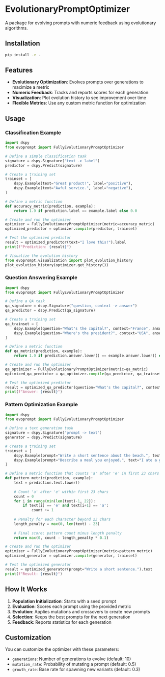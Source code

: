 # EvolutionaryPromptOptimizer

A package for evolving prompts with numeric feedback using evolutionary algorithms.

## Installation

```bash
pip install -e .
```

## Features

- **Evolutionary Optimization**: Evolves prompts over generations to maximize a metric
- **Numeric Feedback**: Tracks and reports scores for each generation
- **Visualization**: Plot evolution history to see improvement over time
- **Flexible Metrics**: Use any custom metric function for optimization

## Usage

### Classification Example

```python
import dspy
from evoprompt import FullyEvolutionaryPromptOptimizer

# Define a simple classification task
signature = dspy.Signature("text -> label")
predictor = dspy.Predict(signature)

# Create a training set
trainset = [
    dspy.Example(text="Great product!", label="positive"),
    dspy.Example(text="Awful service.", label="negative"),
]

# Define a metric function
def accuracy_metric(prediction, example):
    return 1.0 if prediction.label == example.label else 0.0

# Create and run the optimizer
optimizer = FullyEvolutionaryPromptOptimizer(metric=accuracy_metric)
optimized_predictor = optimizer.compile(predictor, trainset)

# Test the optimized predictor
result = optimized_predictor(text="I love this!").label
print(f"Prediction: {result}")

# Visualize the evolution history
from evoprompt.visualization import plot_evolution_history
plot_evolution_history(optimizer.get_history())
```

### Question Answering Example

```python
import dspy
from evoprompt import FullyEvolutionaryPromptOptimizer

# Define a QA task
qa_signature = dspy.Signature("question, context -> answer")
qa_predictor = dspy.Predict(qa_signature)

# Create a training set
qa_trainset = [
    dspy.Example(question="What's the capital?", context="France", answer="Paris"),
    dspy.Example(question="Where's the president?", context="USA", answer="Washington DC"),
]

# Define a metric function
def qa_metric(prediction, example):
    return 1.0 if prediction.answer.lower() == example.answer.lower() else 0.0

# Create and run the optimizer
qa_optimizer = FullyEvolutionaryPromptOptimizer(metric=qa_metric)
optimized_qa_predictor = qa_optimizer.compile(qa_predictor, qa_trainset)

# Test the optimized predictor
result = optimized_qa_predictor(question="What's the capital?", context="Brazil").answer
print(f"Answer: {result}")
```

### Pattern Optimization Example

```python
import dspy
from evoprompt import FullyEvolutionaryPromptOptimizer

# Define a text generation task
signature = dspy.Signature("prompt -> text")
generator = dspy.Predict(signature)

# Create a training set
trainset = [
    dspy.Example(prompt="Write a short sentence about the beach.", text="The beach was peaceful."),
    dspy.Example(prompt="Describe a meal you enjoyed.", text="I ate a great meal yesterday."),
]

# Define a metric function that counts 'a' after 'e' in first 23 chars and penalizes length
def pattern_metric(prediction, example):
    text = prediction.text.lower()
    
    # Count 'a' after 'e' within first 23 chars
    count = 0
    for i in range(min(len(text)-1, 22)):
        if text[i] == 'e' and text[i+1] == 'a':
            count += 1
    
    # Penalty for each character beyond 23 chars
    length_penalty = max(0, len(text) - 23)
    
    # Final score: pattern count minus length penalty
    return max(0, count - length_penalty * 0.1)

# Create and run the optimizer
optimizer = FullyEvolutionaryPromptOptimizer(metric=pattern_metric)
optimized_generator = optimizer.compile(generator, trainset)

# Test the optimized generator
result = optimized_generator(prompt="Write a short sentence.").text
print(f"Result: {result}")
```

## How It Works

1. **Population Initialization**: Starts with a seed prompt
2. **Evaluation**: Scores each prompt using the provided metric
3. **Evolution**: Applies mutations and crossovers to create new prompts
4. **Selection**: Keeps the best prompts for the next generation
5. **Feedback**: Reports statistics for each generation

## Customization

You can customize the optimizer with these parameters:

- `generations`: Number of generations to evolve (default: 10)
- `mutation_rate`: Probability of mutating a prompt (default: 0.5)
- `growth_rate`: Base rate for spawning new variants (default: 0.3)
